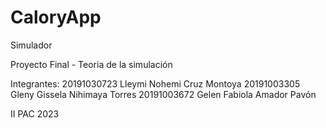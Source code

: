 # CaloryApp
Simulador 

Proyecto Final - Teoria de la simulación

Integrantes:
20191030723 Lleymi Nohemi Cruz Montoya
20191003305 Gleny Gissela Nihimaya Torres
20191003672 Gelen Fabiola Amador Pavón

II PAC 2023
